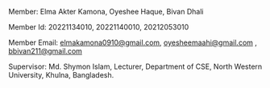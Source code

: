 Member: Elma Akter Kamona, Oyeshee Haque, Bivan Dhali

Member Id:  20221134010, 20221140010, 20212053010

Member Email: elmakamona0910@gmail.com, oyesheemaahi@gmail.com , bbivan211@gmail.com 

Supervisor: Md. Shymon Islam, Lecturer, Department of CSE, North Western University, Khulna, Bangladesh.

